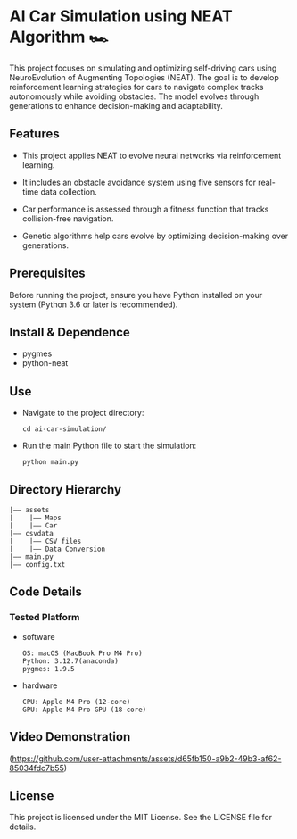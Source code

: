 AI Car Simulation using NEAT Algorithm 🏎️
===
This project focuses on simulating and optimizing self-driving cars using NeuroEvolution of Augmenting Topologies (NEAT). The goal is to develop reinforcement learning strategies for cars to navigate complex tracks autonomously while avoiding obstacles. The model evolves through generations to enhance decision-making and adaptability.
## Features
- This project applies NEAT to evolve neural networks via reinforcement learning.

- It includes an obstacle avoidance system using five sensors for real-time data collection.

- Car performance is assessed through a fitness function that tracks collision-free navigation.

- Genetic algorithms help cars evolve by optimizing decision-making over generations.

## Prerequisites

Before running the project, ensure you have Python installed on your system (Python 3.6 or later is recommended).

## Install & Dependence
- pygmes
- python-neat

## Use
- Navigate to the project directory:
  ```
  cd ai-car-simulation/
  ```
- Run the main Python file to start the simulation:
  ```
  python main.py
  ```

## Directory Hierarchy
```
|—— assets
|    |—— Maps
|    |—— Car
|—— csvdata
|    |—— CSV files
|    |—— Data Conversion
|—— main.py
|—— config.txt
```
## Code Details

### Tested Platform

- software
  ```
  OS: macOS (MacBook Pro M4 Pro)
  Python: 3.12.7(anaconda)
  pygmes: 1.9.5
  ```
- hardware
  ```
  CPU: Apple M4 Pro (12-core)
  GPU: Apple M4 Pro GPU (18-core)
  ```
## Video Demonstration
(https://github.com/user-attachments/assets/d65fb150-a9b2-49b3-af62-85034fdc7b55)

## License

This project is licensed under the MIT License. See the LICENSE file for details.
